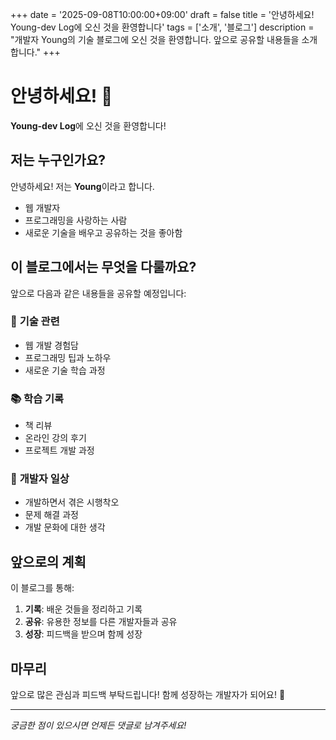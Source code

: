 +++
date = '2025-09-08T10:00:00+09:00'
draft = false
title = '안녕하세요! Young-dev Log에 오신 것을 환영합니다'
tags = ['소개', '블로그']
description = "개발자 Young의 기술 블로그에 오신 것을 환영합니다. 앞으로 공유할 내용들을 소개합니다."
+++

# 안녕하세요! 👋

**Young-dev Log**에 오신 것을 환영합니다!

## 저는 누구인가요?

안녕하세요! 저는 **Young**이라고 합니다.

- 웹 개발자
- 프로그래밍을 사랑하는 사람
- 새로운 기술을 배우고 공유하는 것을 좋아함

## 이 블로그에서는 무엇을 다룰까요?

앞으로 다음과 같은 내용들을 공유할 예정입니다:

### 🚀 **기술 관련**

- 웹 개발 경험담
- 프로그래밍 팁과 노하우
- 새로운 기술 학습 과정

### 📚 **학습 기록**

- 책 리뷰
- 온라인 강의 후기
- 프로젝트 개발 과정

### 💭 **개발자 일상**

- 개발하면서 겪은 시행착오
- 문제 해결 과정
- 개발 문화에 대한 생각

## 앞으로의 계획

이 블로그를 통해:

1. **기록**: 배운 것들을 정리하고 기록
2. **공유**: 유용한 정보를 다른 개발자들과 공유
3. **성장**: 피드백을 받으며 함께 성장

## 마무리

앞으로 많은 관심과 피드백 부탁드립니다!
함께 성장하는 개발자가 되어요! 🚀

---

_궁금한 점이 있으시면 언제든 댓글로 남겨주세요!_
